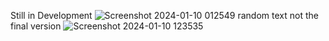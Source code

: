 Still in Development
![Screenshot 2024-01-10 012549](https://github.com/im-divyanshu/myWebsite/assets/85323719/a6dd21ab-1c8f-4d5d-956f-e1eb6ffb1f43)
random text not the final version
![Screenshot 2024-01-10 123535](https://github.com/im-divyanshu/myWebsite/assets/85323719/efdf914a-2881-4146-ba83-ba4d1b6f2d1e)
